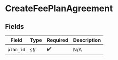 # CreateFeePlanAgreement


## Fields

| Field              | Type               | Required           | Description        |
| ------------------ | ------------------ | ------------------ | ------------------ |
| `plan_id`          | *str*              | :heavy_check_mark: | N/A                |